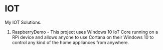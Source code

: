 # IOT
My IOT Solutions.

1. RaspberryDemo - This project uses Windows 10 IoT Core running on a RPi device and allows anyone to use Cortana on their Windows 10  to control any kind of the home appliances from anywhere.
